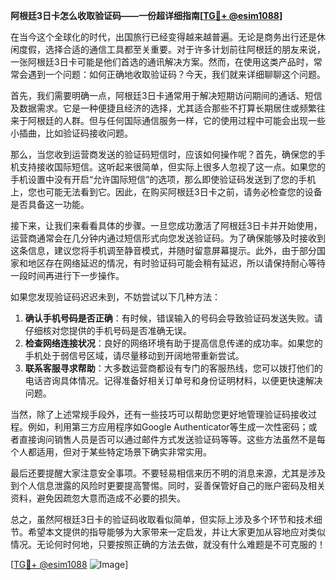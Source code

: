 **阿根廷3日卡怎么收取验证码——一份超详细指南[[TG💪+ @esim1088](https://t.me/s/esim1088)]**

在当今这个全球化的时代，出国旅行已经变得越来越普遍。无论是商务出行还是休闲度假，选择合适的通信工具都至关重要。对于许多计划前往阿根廷的朋友来说，一张阿根廷3日卡可能是他们首选的通讯解决方案。然而，在使用这类产品时，常常会遇到一个问题：如何正确地收取验证码？今天，我们就来详细聊聊这个问题。

首先，我们需要明确一点，阿根廷3日卡通常用于解决短期访问期间的通话、短信及数据需求。它是一种便捷且经济的选择，尤其适合那些不打算长期居住或频繁往来于阿根廷的人群。但与任何国际通信服务一样，它的使用过程中可能会出现一些小插曲，比如验证码接收问题。

那么，当您收到运营商发送的验证码短信时，应该如何操作呢？首先，确保您的手机支持接收国际短信。这听起来很简单，但实际上很多人忽视了这一点。如果您的手机设置中没有开启“允许国际短信”的选项，那么即使验证码发送到了您的手机上，您也可能无法看到它。因此，在购买阿根廷3日卡之前，请务必检查您的设备是否具备这一功能。

接下来，让我们来看看具体的步骤。一旦您成功激活了阿根廷3日卡并开始使用，运营商通常会在几分钟内通过短信形式向您发送验证码。为了确保能够及时接收到这条信息，建议您将手机调至静音模式，并随时留意屏幕提示。此外，由于部分国家和地区存在网络延迟的情况，有时验证码可能会稍有延迟，所以请保持耐心等待一段时间再进行下一步操作。

如果您发现验证码迟迟未到，不妨尝试以下几种方法：

1. **确认手机号码是否正确**：有时候，错误输入的号码会导致验证码发送失败。请仔细核对您提供的手机号码是否准确无误。
2. **检查网络连接状况**：良好的网络环境有助于提高信息传递的成功率。如果您的手机处于弱信号区域，请尽量移动到开阔地带重新尝试。
3. **联系客服寻求帮助**：大多数运营商都设有专门的客服热线，您可以拨打他们的电话咨询具体情况。记得准备好相关订单号和身份证明材料，以便更快速解决问题。

当然，除了上述常规手段外，还有一些技巧可以帮助您更好地管理验证码接收过程。例如，利用第三方应用程序如Google Authenticator等生成一次性密码；或者直接询问销售人员是否可以通过邮件方式发送验证码等等。这些方法虽然不是每个人都适用，但对于某些特定场景下确实非常实用。

最后还要提醒大家注意安全事项。不要轻易相信来历不明的消息来源，尤其是涉及到个人信息泄露的风险时更要提高警惕。同时，妥善保管好自己的账户密码及相关资料，避免因疏忽大意而造成不必要的损失。

总之，虽然阿根廷3日卡的验证码收取看似简单，但实际上涉及多个环节和技术细节。希望本文提供的指导能够为大家带来一定启发，并让大家更加从容地应对类似情况。无论何时何地，只要按照正确的方法去做，就没有什么难题是不可克服的！

[[TG💪+ @esim1088](https://t.me/s/esim1088) ![Image](https://i.postimg.cc/4NQfJmqS/Snipaste-2025-05-13-00-14-12.png)]